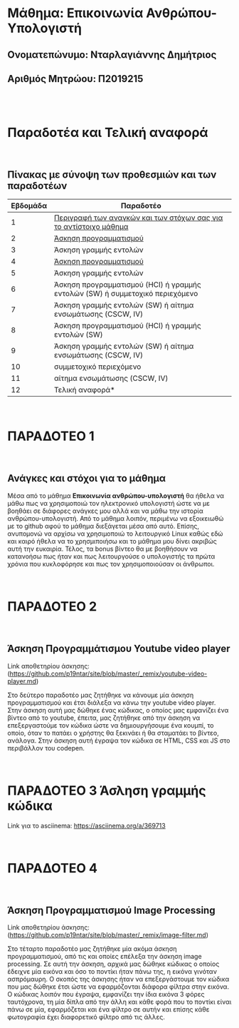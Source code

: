 # Μάθημα: Επικοινωνία Ανθρώπου-Υπολογιστή
## Ονοματεπώνυμο: Νταρλαγιάννης Δημήτριος
## Αριθμός Μητρώου: Π2019215

<br/><br/>

# Παραδοτέα και Τελική αναφορά

<br/>

## Πίνακας με σύνοψη των προθεσμιών και των παραδοτέων
| Εβδομάδα | Παραδοτέο |
| --- | --- | 
| 1 | [Περιγραφή των αναγκών και των στόχων σας για το αντίστοιχο μάθημα](#παραδοτεο-1) |
| 2 | [Άσκηση προγραμματισμού](#παραδοτεο-2) |
| 3 | Άσκηση γραμμής εντολών | 
| 4 | [Άσκηση προγραμματισμού](#παραδοτεο-4) |
| 5 | Άσκηση γραμμής εντολών |
| 6 | Άσκηση προγραμματισμού (HCI) ή γραμμής εντολών (SW) ή συμμετοχικό περιεχόμενο |
| 7 | Άσκηση γραμμής εντολών (SW) ή αίτημα ενσωμάτωσης (CSCW, IV) |
| 8 | Άσκηση προγραμματισμού (HCI) ή γραμμής εντολών (SW) |
| 9 | Άσκηση γραμμής εντολών (SW) ή αίτημα ενσωμάτωσης (CSCW, IV) |
| 10 | συμμετοχικό περιεχόμενο |
| 11 | αίτημα ενσωμάτωσης (CSCW, IV) |
| 12 | Τελική αναφορά* |

<br/>

# ΠΑΡΑΔΟΤΕΟ 1 

<br/>

## Ανάγκες και στόχοι για το μάθημα

Μέσα από το μάθημα  **Eπικοινωνία ανθρώπου-υπολογιστή** θα ήθελα να μάθω πως να χρησιμοποιώ τον ηλεκτρονικό υπολογιστή ώστε να με βοηθάει σε διάφορες ανάγκες μου αλλά και να μάθω την ιστορία ανθρώπου-υπολογιστή. Από το μάθημα λοιπόν, περιμένω να εξοικειωθώ με το github αφού το μάθημα διεξάγεται μέσα από αυτό. Επίσης, ανυπομονώ να αρχίσω να χρησιμοποιώ το λειτουργικό Linux καθώς εδώ και καιρό ήθελα να το χρησμιποιήσω και το μάθημα μου δίνει ακριβώς αυτή την ευκαιρία. Τέλος, τα bonus βίντεο θα με βοηθήσουν να κατανοήσω πως ήταν και πως λειτουργούσε ο υπολογιστής τα πρώτα χρόνια που κυκλοφόρησε και πως τον χρησιμοποιούσαν οι άνθρωποι.

<br/>

# ΠΑΡΑΔΟΤΕΟ 2 

<br/>

## Άσκηση Προγραμμάτισμου Youtube video player

Link αποθετηρίου άσκησης: (https://github.com/p19ntar/site/blob/master/_remix/youtube-video-player.md)

Στο δεύτερο παραδοτέο μας ζητήθηκε να κάνουμε μία άσκηση προγραμματισμού και έτσι διάλεξα να κάνω την youtube video player. Στην άσκηση αυτή μας δώθηκε ένας κώδικας, ο οποίος μας εμφανίζει ένα βίντεο από το youtube, έπειτα, μας ζητήθηκε από την άσκηση να επεξεργαστούμε τον κώδικα ώστε να δημιουργήσουμε ένα κουμπί, το οποίο, όταν το πατάει ο χρήστης θα ξεκινάει ή θα σταματάει το βίντεο, ανάλογα. Στην άσκηση αυτή έγραψα τον κώδικα σε HTML, CSS και JS στο περιβάλλον του codepen.

<br/>

# ΠΑΡΑΔΟΤΕΟ 3 Άσληση γραμμής κώδικα
Link για το asciinema: https://asciinema.org/a/369713

<br/>

# ΠΑΡΑΔΟΤΕΟ 4

<br/>

## Άσκηση Προγραμματισμού Image Processing

Link αποθετηρίου άσκησης: (https://github.com/p19ntar/site/blob/master/_remix/image-filter.md)

Στο τέταρτο παραδοτέο μας ζητήθηκε μία ακόμα άσκηση προγραμματισμού, από τις και οποίες επέλεξα την άσκηση image processing. Σε αυτή την άσκηση, αρχικά μας δώθηκε κώδικας ο οποίος έδειχνε μία εικόνα και όσο το ποντίκι ήταν πάνω της, η εικόνα γινόταν ασπρόμαυρη. Ο σκοπός της άσκησης ήταν να επεξεργάστουμε τον κώδικα που μας δώθηκε έτσι ώστε να εφαρμόζονται διάφορα φίλτρα στην εικόνα. Ο κώδικας λοιπόν που έγραψα, εμφανίζει την ίδια εικόνα 3 φόρες ταυτόχρονα, τη μία δίπλα από την άλλη και κάθε φορά που το ποντίκι είναι πάνω σε μία, εφαρμόζεται και ένα φίλτρο σε αυτήν και επίσης κάθε φωτογραφία έχει διαφορετικό φίλτρο από τις άλλες. 

 
 
 
 
 


